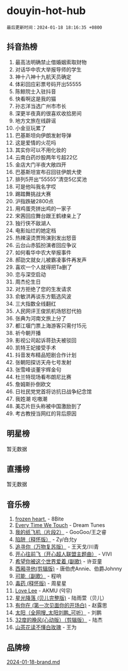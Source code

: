 # douyin-hot-hub

`最后更新时间：2024-01-18 18:16:35 +0800`

## 抖音热榜

1. 最高法明确禁止借婚姻索取财物
1. 对话华中农大举报导师的学生
1. 神十八神十九航天员确定
1. 体彩回应彩票号码开出55555
1. 陈鲸院士入驻抖音
1. 快看啊这是我的猫
1. 孙志洋当选广州市市长
1. 深更半夜真的很喜欢收拾房间
1. 地方文旅在线辟谣
1. 小金豆玩累了
1. 巴基斯坦向伊朗发射导弹
1. 这是爱情的火花吗
1. 其实你可以不用化妆的
1. 云南白药炒股两年亏超22亿
1. 金店大门半夜大敞四开
1. 巴基斯坦宣布召回驻伊朗大使
1. 排列5开出“55555”清空5亿奖池
1. 可是他叫我名字哎
1. 踢踏舞挑战大赛
1. 沪指跌破2800点
1. 用鸡蛋壳拼出鸡的一家子
1. 宋茜回应舞台跟王鹤棣亲上了
1. 独行侠不敌湖人
1. 电影灿烂的她定档
1. 热辣滚烫贾玲演到发出怒音
1. 云台山赤狐扮演者回应争议
1. 如何看华中农大举报事件
1. 郝劭文就女儿被霸凌事件再发声
1. 喜欢一个人就得把Ta删了
1. 恋与深空启动
1. 周杰伦生日
1. 对方拒绝了您的生发请求
1. 俞敏洪再谈东方甄选风波
1. 三大指数全线翻红
1. 人民网评王俊凯机场怒怼代拍
1. 张典为河南文旅上分了
1. 都江堰门票上海游客只需付15元
1. 祈今朝开播
1. 影视公司起诉蒋劲夫被驳回
1. 凯特王妃接受手术
1. 抖音发布精品短剧合作计划
1. 张朝阳探访天舟七号发射
1. 张雪峰谈董宇辉金句
1. 杜兰特现场看布朗尼比赛
1. 詹姆斯扑倒欧文
1. 日社民党党首将访抗日战争纪念馆
1. 我姓潮 吃嗷潮
1. 美芯片巨头称被中国激励到了
1. 考古教授当网红的背后原因

## 明星榜

暂无数据

## 直播榜

暂无数据

## 音乐榜

1. [frozen heart.](https://sf86-cdn-tos.douyinstatic.com/obj/tos-cn-ve-2774/oIIWJfyjIACZA9zQMtnJ6hQQhFC4vhCupoRBsO) - 8Bite
1. [Every Time We Touch](https://sf6-cdn-tos.douyinstatic.com/obj/tos-cn-ve-2774/ogN6lUKQeBBfEVhIOMikG1CcJjugxk1tztZyhP) - Dream Tunes
1. [我的纸飞机（片段2）](https://sf86-cdn-tos.douyinstatic.com/obj/tos-cn-ve-2774/oM2ZrKcg2CD5AeRB2gkeXOFB1IxAGJdZPazYHf) - GooGoo/王之睿
1. [陷阱（释怀版）](https://sf3-cdn-tos.douyinstatic.com/obj/tos-cn-ve-2774/oE8C21LeZrzKLDFfQYgMzx4GAIHageG5IzayY7) - Zy/白允y
1. [追寻你（万物复苏版）](https://sf86-cdn-tos.douyinstatic.com/obj/tos-cn-ve-2774/oYeAZJsbjIDit9APmBg8u6uDUQnHmoCf3gbo74) - 王天戈/川青
1. [开心往前飞（开心超人联盟主题曲）](https://sf6-cdn-tos.douyinstatic.com/obj/tos-cn-ve-2774/9d8fb7c82cf1421fb93a9fe925275e0a) - VIVI
1. [希望你被这个世界爱着 (副歌)](https://sf3-cdn-tos.douyinstatic.com/obj/tos-cn-ve-2774/oUHCmWQfZlE3QQBKBeD8rCFLpJzPgCpImhsxMt) - 许亚童
1. [西厢寻他(剪辑版)](https://sf86-cdn-tos.douyinstatic.com/obj/tos-cn-ve-2774/oUsAVfAQKlRNxEv5qxvIB8o5qmIWUcXbzJKJhw) - 唐伯虎Annie、伯爵Johnny
1. [可能（副歌）](https://sf6-cdn-tos.douyinstatic.com/obj/tos-cn-ve-2774/cde1731888894259b333569393c2fb51) - 程响
1. [毒药 (释怀版)](https://sf86-cdn-tos.douyinstatic.com/obj/tos-cn-ve-2774/oYILMEAzspdZBIzy4frJNB8ZHPHWAhiwowd4Ad) - 周星星
1. [Love Lee](https://sf86-cdn-tos.douyinstatic.com/obj/tos-cn-ve-2774/o05GbkJGbCBTdDnMtB0fwOYgkeZp23vrWQDQBS) - AKMU (악뮤)
1. [星光降落 (贝儿完整版)](https://sf3-cdn-tos.douyinstatic.com/obj/tos-cn-ve-2774/okwB9hAwyAtsFFkFBzAX1hOOfQuIoMNs0W2Mwr) - 陆雨萱（贝儿）
1. [有你在 (第一次见面你的开场白)](https://sf3-cdn-tos.douyinstatic.com/obj/tos-cn-ve-2774/oAthrQ3ClJBfI57uBoFEgNDYtNCZ0TSYQQfxQ0) - 赵露思
1. [太阳（全网搜_太阳刘鹏_可听）](https://sf3-cdn-tos.douyinstatic.com/obj/tos-cn-ve-2774/ogWbyIQnlBFImVbeDocRdCIYtBHlbJXgfZMvgz) - 刘鹏
1. [32度的晚风(心动版）（剪辑版）](https://sf86-cdn-tos.douyinstatic.com/obj/tos-cn-ve-2774/owNyabsyWdzUulxhoJfK8IBXgp0UMQAHpvGh2B) - 陆杰
1. [山茶花读不懂白玫瑰](https://sf86-cdn-tos.douyinstatic.com/obj/tos-cn-ve-2774/osfn8B7DktrRHEPJgPCfDbw7QDQEkwC16BxZg9) - 王为

## 品牌榜

[2024-01-18-brand.md](2024-01-18-brand.md)
